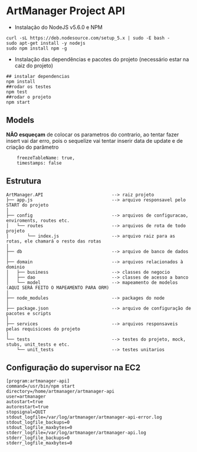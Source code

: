 # ArtManager Project API

 - Instalação do NodeJS v5.6.0 e NPM

```
curl -sL https://deb.nodesource.com/setup_5.x | sudo -E bash -
sudo apt-get install -y nodejs
sudo npm install npm -g
```

 - Instalação das dependências e pacotes do projeto (necessário estar na caiz do projeto)

```
## instalar dependencias
npm install
##rodar os testes
npm test
##rodar o projeto
npm start
```
 
## Models
**NÃO esqueçam** de colocar os parametros do contrario, ao tentar fazer insert vai dar erro, pois o sequelize vai tentar inserir data de update e de criação do parâmetro

```
    freezeTableName: true,
    timestamps: false
```

## Estrutura

```
ArtManager.API                          --> raiz projeto
├── app.js                              --> arquivo responsavel pelo START do projeto 
│
├── config                              --> arquivos de configuracao, enviroments, routes etc.	
│   └── routes                          --> arquivos de rota de todo projeto 
│       └── index.js                    --> arquivo raiz para as rotas, ele chamará o resto das rotas 
│     
├── db                                  --> arquivo de banco de dados 
│
├── domain                              --> arquivos relacionados à dominio 
│   ├── business                        --> classes de negocio 
│   ├── dao                             --> classes de acesso a banco 
│   └── model                           --> mapeamento de modelos (AQUI SERÁ FEITO O MAPEAMENTO PARA ORM)
│
├── node_modules                        --> packages do node 
│
├── package.json                        --> arquivo de configuração de pacotes e scripts
│
├── services                            --> arquivos responsaveis pelas requisicoes do projeto 
│
└── tests                               --> testes do projeto, mock, stubs, unit_tests e etc.
    └── unit_tests                      --> testes unitarios 
```

## Configuração do supervisor na EC2

```
[program:artmanager-api]
command=/usr/bin/npm start
directory=/home/artmanager/artmanager-api
user=artmanager
autostart=true
autorestart=true
stopsignal=QUIT
stdout_logfile=/var/log/artmanager/artmanager-api-error.log
stdout_logfile_backups=0
stdout_logfile_maxbytes=0
stderr_logfile=/var/log/artmanager/artmanager-api.log
stderr_logfile_backups=0
stderr_logfile_maxbytes=0
```